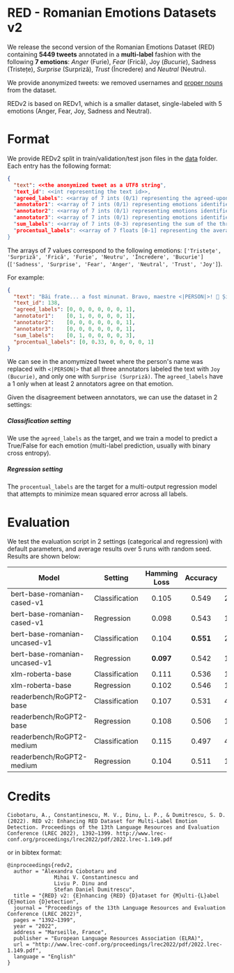 # RED - Romanian Emotions Datasets v2

We release the second version of the Romanian Emotions Dataset (RED) containing **5449 tweets** annotated in a **multi-label** fashion with the following **7 emotions**: _Anger_ (Furie), _Fear_ (Frică), Joy (_Bucurie_), Sadness (Tristețe),  _Surprise_ (Surpriză), _Trust_ (Încredere) and _Neutral_ (Neutru).

We provide anonymized tweets: we removed usernames and [proper nouns](https://github.com/dumitrescustefan/roner) from the dataset. 

REDv2 is based on REDv1, which is a smaller dataset, single-labeled with 5 emotions (Anger, Fear, Joy, Sadness and Neutral). 

# Format

We provide REDv2 split in train/validation/test json files in the [data](data) folder. Each entry has the following format:

```json
{
  "text": <<the anonymized tweet as a UTF8 string",
  "text_id": <<int representing the text id>>,
  "agreed_labels": <<array of 7 ints (0/1) representing the agreed-upon emotion>>,
  "annotator1": <<array of 7 ints (0/1) representing emotions identified by annotator 1>>,
  "annotator2": <<array of 7 ints (0/1) representing emotions identified by annotator 2>>,
  "annotator3": <<array of 7 ints (0/1) representing emotions identified by annotator 3>>,
  "sum_labels": <<array of 7 ints (0-3) representing the sum of the three annotators>>,
  "procentual_labels": <<array of 7 floats [0-1] representing the average sum of the three annotators>> 
}
```

The arrays of 7 values correspond to the following emotions: ``['Tristețe', 'Surpriză', 'Frică', 'Furie', 'Neutru', 'Încredere', 'Bucurie']`` (``['Sadness', 'Surprise', 'Fear', 'Anger', 'Neutral', 'Trust', 'Joy']``).

For example:

```json
{
  "text": "Băi frate... a fost minunat. Bravo, maestre <|PERSON|>! 👏 Și e INCREDIBIL ce poate face vioara aia, a reușit să-mi smulgă o lacrimă și un.. Declar pe proprie răspundere că am avut un eargasm de povestit nepoților și merg la somn complet (audio)satisfăcută.",
  "text_id": 138,
  "agreed_labels": [0, 0, 0, 0, 0, 0, 1],
  "annotator1":    [0, 1, 0, 0, 0, 0, 1],
  "annotator2":    [0, 0, 0, 0, 0, 0, 1],
  "annotator3":    [0, 0, 0, 0, 0, 0, 1],
  "sum_labels":    [0, 1, 0, 0, 0, 0, 3],
  "procentual_labels": [0, 0.33, 0, 0, 0, 0, 1]
}
```

We can see in the anomymized tweet where the person's name was replaced with ``<|PERSON|>`` that all three annotators labeled the text with ``Joy (Bucurie)``, and only one with ``Surprise (Surpriză)``. The ``agreed_labels`` have a 1 only when at least 2 annotators agree on that emotion. 

Given the disagreement between annotators, we can use the dataset in 2 settings:

##### Classification setting

We use the ``agreed_labels`` as the target, and we train a model to predict a True/False for each emotion (multi-label prediction, usually with binary cross entropy). 

##### Regression setting 

The ``procentual_labels`` are the target for a multi-output regression model that attempts to minimize mean squared error across all labels.

# Evaluation

We test the evaluation script in 2 settings (categorical and regression) with default parameters, and average results over 5 runs with random seed. Results are shown below:

| Model                         	| Setting        	| Hamming Loss 	| Accuracy 	|  MSE  	|
|-------------------------------	|----------------	|:------------:	|:--------:	|:-----:	|
| bert-base-romanian-cased-v1   	| Classification 	|     0.105    	|   0.549  	| 24.30 	|
| bert-base-romanian-cased-v1   	| Regression     	|     0.098    	|   0.543  	| 10.33 	|
| bert-base-romanian-uncased-v1 	| Classification 	|     0.104    	| **0.551**	| 23.95 	|
| bert-base-romanian-uncased-v1 	| Regression     	|   **0.097**  	|   0.542  	| 10.50 	|
| xlm-roberta-base              	| Classification 	|     0.111    	|   0.536  	| 17.22 	|
| xlm-roberta-base               	| Regression     	|     0.102    	|   0.546  	| 10.06 	|
| readerbench/RoGPT2-base         | Classification  |     0.107     |   0.531   | 46.51   |
| readerbench/RoGPT2-base         | Regression      |     0.108     |   0.506   | 12.49   |
| readerbench/RoGPT2-medium       | Classification  |     0.115     |   0.497   | 41.58   |
| readerbench/RoGPT2-medium       | Regression      |     0.104     |   0.511   | 11.11   |

# Credits

```
Ciobotaru, A., Constantinescu, M. V., Dinu, L. P., & Dumitrescu, S. D. (2022). RED v2: Enhancing RED Dataset for Multi-Label Emotion Detection. Proceedings of the 13th Language Resources and Evaluation Conference (LREC 2022), 1392–1399. http://www.lrec-conf.org/proceedings/lrec2022/pdf/2022.lrec-1.149.pdf
```

or in bibtex format:

```
@inproceedings{redv2,
  author = "Alexandra Ciobotaru and
               Mihai V. Constantinescu and
               Liviu P. Dinu and
               Stefan Daniel Dumitrescu",
  title = "{RED} v2: {E}nhancing {RED} {D}ataset for {M}ulti-{L}abel {E}motion {D}etection",
  journal = "Proceedings of the 13th Language Resources and Evaluation Conference (LREC 2022)",
  pages = "1392–1399",
  year = "2022",
  address = "Marseille, France",
  publisher = "European Language Resources Association (ELRA)",
  url = "http://www.lrec-conf.org/proceedings/lrec2022/pdf/2022.lrec-1.149.pdf",
  language = "English"
}
```
